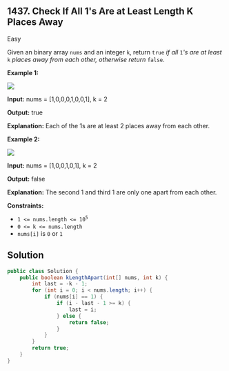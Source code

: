 ## 1437\. Check If All 1's Are at Least Length K Places Away

Easy

Given an binary array `nums` and an integer `k`, return `true` _if all_ `1`_'s are at least_ `k` _places away from each other, otherwise return_ `false`.

**Example 1:**

![](https://assets.leetcode.com/uploads/2020/04/15/sample_1_1791.png)

**Input:** nums = [1,0,0,0,1,0,0,1], k = 2

**Output:** true

**Explanation:** Each of the 1s are at least 2 places away from each other.

**Example 2:**

![](https://assets.leetcode.com/uploads/2020/04/15/sample_2_1791.png)

**Input:** nums = [1,0,0,1,0,1], k = 2

**Output:** false

**Explanation:** The second 1 and third 1 are only one apart from each other.

**Constraints:**

*   <code>1 <= nums.length <= 10<sup>5</sup></code>
*   `0 <= k <= nums.length`
*   `nums[i]` is `0` or `1`

## Solution

```java
public class Solution {
    public boolean kLengthApart(int[] nums, int k) {
        int last = -k - 1;
        for (int i = 0; i < nums.length; i++) {
            if (nums[i] == 1) {
                if (i - last - 1 >= k) {
                    last = i;
                } else {
                    return false;
                }
            }
        }
        return true;
    }
}
```